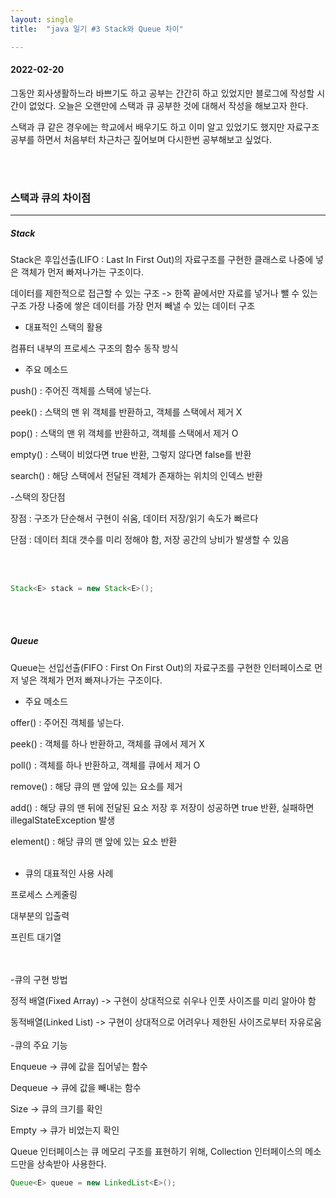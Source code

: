 ```yaml
---
layout: single
title:  "java 일기 #3 Stack와 Queue 차이"

---
```


#### 2022-02-20

그동안 회사생활하느라 바쁘기도 하고 공부는 간간히 하고 있었지만 블로그에 작성할 시간이 없었다.
오늘은 오랜만에 스택과 큐 공부한 것에 대해서 작성을 해보고자 한다.



스택과 큐 같은 경우에는 학교에서 배우기도 하고 이미 알고 있었기도 했지만 자료구조 공부를 하면서 
처음부터 차근차근 짚어보며 다시한번 공부해보고 싶었다.

<br/><br/>

### 스택과 큐의 차이점

---

##### Stack
Stack은 후입선출(LIFO : Last In First Out)의 자료구조를 구현한 클래스로 나중에 넣은 객체가 먼저 빠져나가는 구조이다.

데이터를 제한적으로 접근할 수 있는 구조 -> 한쪽 끝에서만 자료를 넣거나 뺄 수 있는 구조
가장 나중에 쌓은 데이터를 가장 먼저 빼낼 수 있는 데이터 구조

- 대표적인 스택의 활용


컴퓨터 내부의 프로세스 구조의 함수 동작 방식

- 주요 메소드


push() : 주어진 객체를 스택에 넣는다.

peek() : 스택의 맨 위 객체를 반환하고, 객체를 스택에서 제거 X

pop() : 스택의 맨 위 객체를 반환하고, 객체를 스택에서 제거 O

empty() : 스택이 비었다면 true 반환, 그렇지 않다면 false를 반환

search() : 해당 스택에서 전달된 객체가 존재하는 위치의 인덱스 반환


-스택의 장단점

장점 : 구조가 단순해서 구현이 쉬움, 데이터 저장/읽기 속도가 빠르다

단점 : 데이터 최대 갯수를 미리 정해야 함, 저장 공간의 낭비가 발생할 수 있음


<br/><br/>

```java
Stack<E> stack = new Stack<E>();
```

<br/><br/>

##### Queue
Queue는 선입선출(FIFO : First On First Out)의 자료구조를 구현한 인터페이스로 먼저 넣은 객체가 먼저 빠져나가는 구조이다.

- 주요 메소드


offer() : 주어진 객체를 넣는다.

peek() : 객체를 하나 반환하고, 객체를 큐에서 제거 X

poll() : 객체를 하나 반환하고, 객체를 큐에서 제거 O

remove() : 해당 큐의 맨 앞에 있는 요소를 제거

add() : 해당 큐의 맨 뒤에 전달된 요소 저장 후 저장이 성공하면 true 반환, 실패하면 illegalStateException 발생

element() : 해당 큐의 맨 앞에 있는 요소 반환
<br/><br/>
- 큐의 대표적인 사용 사례


프로세스 스케줄링

대부분의 입출력

프린트 대기열

<br/><br/>
-큐의 구현 방법

정적 배열(Fixed Array) -> 구현이 상대적으로 쉬우나 인풋 사이즈를 미리 알아야 함

동적배열(Linked List) -> 구현이 상대적으로 어려우나 제한된 사이즈로부터 자유로움
<br/><br/>
-큐의 주요 기능

Enqueue -> 큐에 값을 집어넣는 함수

Dequeue -> 큐에 값을 빼내는 함수

Size -> 큐의 크기를 확인

Empty -> 큐가 비었는지 확인


Queue 인터페이스는 큐 메모리 구조를 표현하기 위해, Collection 인터페이스의 메소드만을 상속받아 사용한다.

```java
Queue<E> queue = new LinkedList<E>();
```

